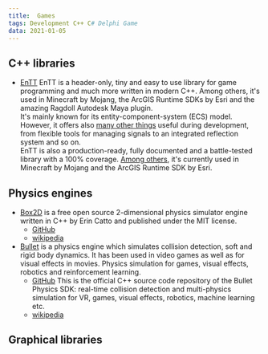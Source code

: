 ```yaml
---
title:  Games
tags: Development C++ C# Delphi Game
data: 2021-01-05
---
```


## C++ libraries

- [EnTT](https://github.com/skypjack/entt)
  EnTT is a header-only, tiny and easy to use library for game programming and much more written in modern C++. Among others, it's used in Minecraft by Mojang, the ArcGIS Runtime SDKs by Esri and the amazing Ragdoll Autodesk Maya plugin.  
  It's mainly known for its entity-component-system (ECS) model. However, it offers also [many other things](https://github.com/skypjack/entt#introduction) useful during development, from flexible tools for managing signals to an integrated reflection system and so on.  
  EnTT is also a production-ready, fully documented and a battle-tested library with a 100% coverage. [Among others](https://github.com/skypjack/entt/wiki/EnTT-in-Action), it's currently used in Minecraft by Mojang and the ArcGIS Runtime SDK by Esri.


## Physics engines

- [Box2D](https://box2d.org/)
  is a free open source 2-dimensional physics simulator engine written in C++ by Erin Catto and published under the MIT license.
  - [GitHub](https://github.com/erincatto/Box2D)
  - [wikipedia](https://en.wikipedia.org/wiki/Box2D)
- [Bullet](https://pybullet.org/wordpress/)
  is a physics engine which simulates collision detection, soft and rigid body dynamics. It has been used in video games as well as for visual effects in movies. Physics simulation for games, visual effects, robotics and reinforcement learning.
  - [GitHub](https://github.com/bulletphysics/bullet3)
    This is the official C++ source code repository of the Bullet Physics SDK: real-time collision detection and multi-physics simulation for VR, games, visual effects, robotics, machine learning etc.
  - [wikipedia](https://en.wikipedia.org/wiki/Bullet_%28software%29)

## Graphical libraries

